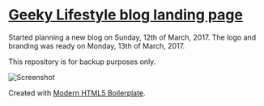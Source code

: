 # [Geeky Lifestyle blog landing page](https://geekylifestyle.com)

Started planning a new blog on Sunday, 12th of March, 2017. The logo and branding was ready on Monday, 13th of March, 2017.

This repository is for backup purposes only.

![Screenshot](https://geekylifestyle.com/landing.png "Screenshot")

Created with [Modern HTML5 Boilerplate](https://github.com/ronilaukkarinen/modern-html5-boilerplate).